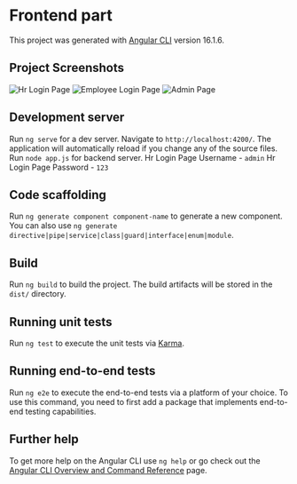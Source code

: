 # Frontend part

This project was generated with [Angular CLI](https://github.com/angular/angular-cli) version 16.1.6.

## Project Screenshots
![Hr Login Page]('https://github.com/RinkuAppstechy/images/blob/main/salarySlipHrLogin.png')
![Employee Login Page]('https://github.com/RinkuAppstechy/images/blob/main/salarySlipEmployeeLogin.png')
![Admin Page]('https://github.com/RinkuAppstechy/images/blob/main/AdminPage.png')

## Development server

Run `ng serve` for a dev server. Navigate to `http://localhost:4200/`. The application will automatically reload if you change any of the source files. Run `node app.js` for backend server. 
Hr Login Page Username - `admin`
Hr Login Page Password - `123`

## Code scaffolding

Run `ng generate component component-name` to generate a new component. You can also use `ng generate directive|pipe|service|class|guard|interface|enum|module`.

## Build

Run `ng build` to build the project. The build artifacts will be stored in the `dist/` directory.

## Running unit tests

Run `ng test` to execute the unit tests via [Karma](https://karma-runner.github.io).

## Running end-to-end tests

Run `ng e2e` to execute the end-to-end tests via a platform of your choice. To use this command, you need to first add a package that implements end-to-end testing capabilities.

## Further help

To get more help on the Angular CLI use `ng help` or go check out the [Angular CLI Overview and Command Reference](https://angular.io/cli) page.

